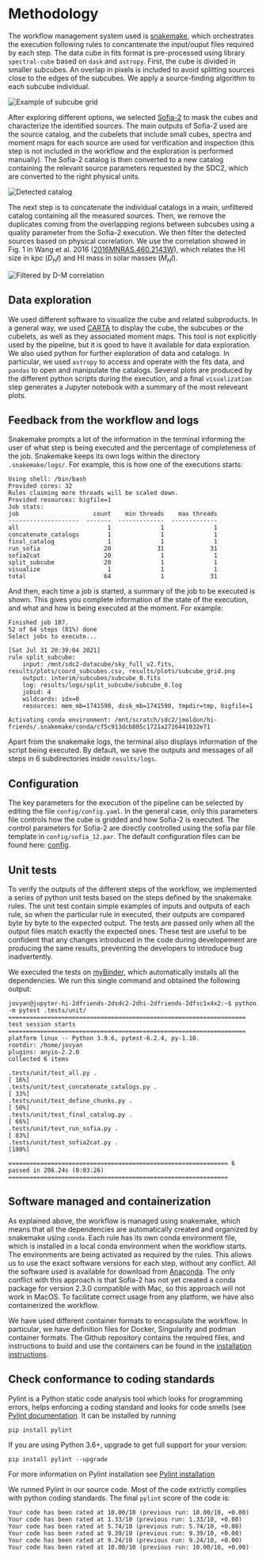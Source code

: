 # Methodology

The workflow management system used is [snakemake](https://snakemake.readthedocs.io/en/stable/), which orchestrates the execution following rules to concantenate the input/ouput files required by each step. The data cube in fits format is pre-processed using library `spectral-cube` based on `dask` and `astropy`. First, the cube is divided in smaller subcubes. An overlap in pixels is included to avoid splitting sources close to the edges of the subcubes. We apply a source-finding algorithm to each subcube individual. 

![Example of subcube grid](figures/subcube_grid.png)

After exploring different options, we selected  [Sofia-2](https://github.com/SoFiA-Admin/SoFiA-2) to mask the cubes and characterize the identified sources. The main outputs of Sofia-2 used are the source catalog, and the cubelets that include small cubes, spectra and  moment maps for each source are used for verification and inspection (this step is not included in the workflow and the exploration is performed manually). The Sofia-2 catalog is then converted to a new catalog containing the relevant source parameters requested by the SDC2, which are converted to the right physical units. 

![Detected catalog](figures/sky_detected_sources.png)

The next step is to concatenate the individual catalogs in a main, unfiltered catalog containing all the measured sources. Then, we remove the duplicates coming from the overlapping regions between subcubes using a quality parameter from the Sofia-2 execution. We then filter the detected sources based on physical correlation. We use the correlation showed in Fig. 1 in Wang et al. 2016 ([2016MNRAS.460.2143W](https://ui.adsabs.harvard.edu/abs/2016MNRAS.460.2143W/abstract)), which relates the HI size in kpc ($D_HI$) and HI mass in solar masses ($M_HI$).

![Filtered by D-M correlation](figures/filtered_sources.png)

## Data exploration

We used different software to visualize the cube and related subproducts. In a general way, we used [CARTA](https://cartavis.org/) to display the cube, the subcubes or the cubelets, as well as they associated moment maps. This tool is not explicitly used by the pipeline, but it is good to have it available for data exploration. We also used python for further exploration of data and catalogs. In particular, we used `astropy` to access and operate with the fits data, and `pandas` to open and manipulate the catalogs. Several plots are produced by the different python scripts during the execution, and a final `visualization` step generates a Jupyter notebook with a summary of the most releveant plots.

## Feedback from the workflow and logs

Snakemake prompts a lot of the information in the terminal informing the user of what step is being executed and the percentage of completeness of the job. Snakemake keeps its own logs within the directory `.snakemake/logs/`. For example, this is how one of the executions starts:

```
Using shell: /bin/bash
Provided cores: 32
Rules claiming more threads will be scaled down.
Provided resources: bigfile=1
Job stats:
job                     count    min threads    max threads
--------------------  -------  -------------  -------------
all                         1              1              1
concatenate_catalogs        1              1              1
final_catalog               1              1              1
run_sofia                  20             31             31
sofia2cat                  20              1              1
split_subcube              20              1              1
visualize                   1              1              1
total                      64              1             31
```

And then, each time a job is started, a summary of the job to be executed is shown. This gives you complete information of the state of the execution, and what and how is being executed at the moment. For example:

```
Finished job 107.
52 of 64 steps (81%) done
Select jobs to execute...

[Sat Jul 31 20:39:04 2021]
rule split_subcube:
    input: /mnt/sdc2-datacube/sky_full_v2.fits, results/plots/coord_subcubes.csv, results/plots/subcube_grid.png
    output: interim/subcubes/subcube_0.fits
    log: results/logs/split_subcube/subcube_0.log
    jobid: 4
    wildcards: idx=0
    resources: mem_mb=1741590, disk_mb=1741590, tmpdir=tmp, bigfile=1

Activating conda environment: /mnt/scratch/sdc2/jmoldon/hi-friends/.snakemake/conda/cf5c913dcb805c1721a2716441032e71
```

Apart from the snakemake logs, the terminal also displays information of the script being executed. By default, we save the outputs and messages of all steps in 6 subdirectories inside `results/logs`. 


## Configuration

The key parameters for the execution of the pipeline can be selected by editing the file `config/config.yaml`. In the general case, only this parameters file controls how the cube is gridded and how Sofia-2 is executed. The control parameters for Sofia-2 are directly controlled using the sofia par file template in `config/sofia_12.par`. The default configuration files can be found here: [config](../config/).

## Unit tests

To verify the outputs of the different steps of the workflow, we implemented a series of python unit tests based on the steps defined by the snakemake rules. The unit test contain simple examples of inputs and outputs of each rule, so when the particular rule in executed, their outputs are compared byte by byte to the expected output. The tests are passed only when all the output files match exactly the expected ones. These test are useful to be confident that any changes introduced in the code during developement are producing the same results, preventing the developers to introduce bug inadvertently.

We executed the tests on [myBinder](https://mybinder.org/), which automatically installs all the dependencies. We run this single command and obtained the following output:
```
jovyan@jupyter-hi-2dfriends-2dsdc2-2dhi-2dfriends-2dfsc1x4x2:~$ python -m pytest .tests/unit/
=================================================================== test session starts ===================================================================
platform linux -- Python 3.9.6, pytest-6.2.4, py-1.10.
rootdir: /home/jovyan
plugins: anyio-2.2.0
collected 6 items

.tests/unit/test_all.py .                                                                                                                           [ 16%]
.tests/unit/test_concatenate_catalogs.py .                                                                                                          [ 33%]
.tests/unit/test_define_chunks.py .                                                                                                                 [ 50%]
.tests/unit/test_final_catalog.py .                                                                                                                 [ 66%]
.tests/unit/test_run_sofia.py .                                                                                                                     [ 83%]
.tests/unit/test_sofia2cat.py .                                                                                                                     [100%]

============================================================== 6 passed in 206.24s (0:03:26) ==============================================================
```

## Software managed and containerization

As explained above, the workflow is managed using snakemake, which means that all the dependencies are automatically created and organized by snakemake using `conda`. Each rule has its own conda environment file, which is installed in a local conda environment when the workflow starts. The environments are being activated as required by the rules. This allows us to use the exact software versions for each step, without any conflict. All the software used is available for download from [Anaconda](https://anaconda.org/). The only conflict with this approach is that Sofia-2 has not yet created a conda package for version 2.3.0 compatible with Mac, so this approach will not work in MacOS. To facilitate correct usage from any platform, we have also containerized the workflow.

We have used different container formats to encapsulate the workflow. In particular, we have definition files for Docker, Singularity and podman container formats. The Github repository contains the required files, and instructions to build and use the containers can be found in the [installation instructions](installation.md).



## Check conformance to coding standards 

Pylint is a Python static code analysis tool which looks for programming errors, helps enforcing a coding standard and looks for code smells (see [Pylint documentation](http://pylint.pycqa.org/). 
It can be installed by running 
```
pip install pylint
```
If you are using Python 3.6+, upgrade to get full support for your version:
```
pip install pylint --upgrade
```
For more information on Pylint installation see [Pylint installation](https://pylint.pycqa.org/en/latest/user_guide/installation.html)

We runned Pylint in our source code. Most of the code extrictly complies with python coding standards. The final `pylint` score of the code is:

```
Your code has been rated at 10.00/10 (previous run: 10.00/10, +0.00)
Your code has been rated at 1.33/10 (previous run: 1.33/10, +0.00)
Your code has been rated at 5.74/10 (previous run: 5.74/10, +0.00)
Your code has been rated at 9.39/10 (previous run: 9.39/10, +0.00)
Your code has been rated at 9.24/10 (previous run: 9.24/10, +0.00)
Your code has been rated at 10.00/10 (previous run: 10.00/10, +0.00)
```






